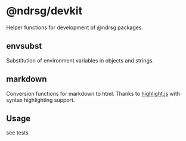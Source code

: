 # @ndrsg/devkit
Helper functions for development of @ndrsg packages.

## envsubst
Substitution of environment variables in objects and strings.

## markdown
Conversion functions for markdown to html.
Thanks to [highlight.js](https://highlightjs.org/) with syntax highlighting support.

## Usage
see tests